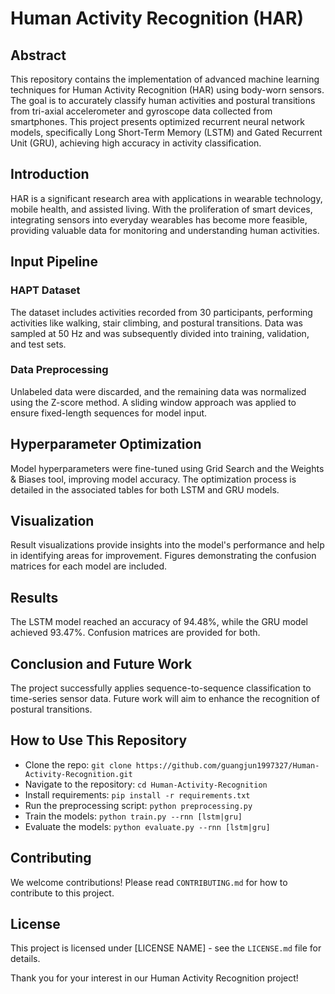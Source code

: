# Human Activity Recognition (HAR)

## Abstract
This repository contains the implementation of advanced machine learning techniques for Human Activity Recognition (HAR) using body-worn sensors. The goal is to accurately classify human activities and postural transitions from tri-axial accelerometer and gyroscope data collected from smartphones. This project presents optimized recurrent neural network models, specifically Long Short-Term Memory (LSTM) and Gated Recurrent Unit (GRU), achieving high accuracy in activity classification.

## Introduction
HAR is a significant research area with applications in wearable technology, mobile health, and assisted living. With the proliferation of smart devices, integrating sensors into everyday wearables has become more feasible, providing valuable data for monitoring and understanding human activities.

## Input Pipeline

### HAPT Dataset
The dataset includes activities recorded from 30 participants, performing activities like walking, stair climbing, and postural transitions. Data was sampled at 50 Hz and was subsequently divided into training, validation, and test sets.

### Data Preprocessing
Unlabeled data were discarded, and the remaining data was normalized using the Z-score method. A sliding window approach was applied to ensure fixed-length sequences for model input.

## Hyperparameter Optimization
Model hyperparameters were fine-tuned using Grid Search and the Weights & Biases tool, improving model accuracy. The optimization process is detailed in the associated tables for both LSTM and GRU models.

## Visualization
Result visualizations provide insights into the model's performance and help in identifying areas for improvement. Figures demonstrating the confusion matrices for each model are included.

## Results
The LSTM model reached an accuracy of 94.48%, while the GRU model achieved 93.47%. Confusion matrices are provided for both.

## Conclusion and Future Work
The project successfully applies sequence-to-sequence classification to time-series sensor data. Future work will aim to enhance the recognition of postural transitions.

## How to Use This Repository
- Clone the repo: `git clone https://github.com/guangjun1997327/Human-Activity-Recognition.git`
- Navigate to the repository: `cd Human-Activity-Recognition`
- Install requirements: `pip install -r requirements.txt`
- Run the preprocessing script: `python preprocessing.py`
- Train the models: `python train.py --rnn [lstm|gru]`
- Evaluate the models: `python evaluate.py --rnn [lstm|gru]`

## Contributing
We welcome contributions! Please read `CONTRIBUTING.md` for how to contribute to this project.

## License
This project is licensed under [LICENSE NAME] - see the `LICENSE.md` file for details.


Thank you for your interest in our Human Activity Recognition project!
